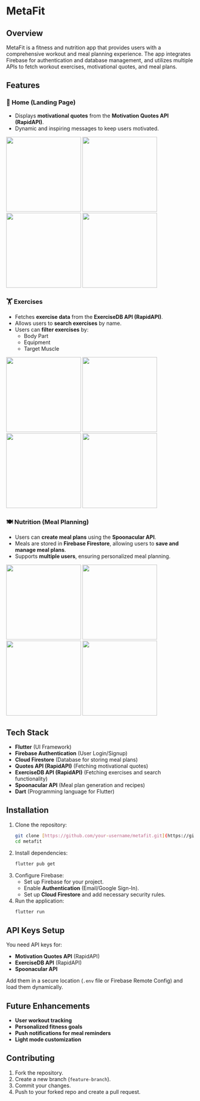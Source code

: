 # MetaFit

## Overview
MetaFit is a fitness and nutrition app that provides users with a comprehensive workout and meal planning experience. The app integrates Firebase for authentication and database management, and utilizes multiple APIs to fetch workout exercises, motivational quotes, and meal plans.

## Features
### 🌟 Home (Landing Page)
- Displays **motivational quotes** from the **Motivation Quotes API (RapidAPI)**.
- Dynamic and inspiring messages to keep users motivated.

<img src="https://github.com/user-attachments/assets/70a2588f-165f-4b8e-b628-db0b8430b048" width="200">
<img src="https://github.com/user-attachments/assets/bac9b10c-6fc5-476e-a0ad-fa0534413494" width="200">
<img src="https://github.com/user-attachments/assets/925fc52d-d1e6-401d-93be-2d84b26c8a56" width="200">
<img src="https://github.com/user-attachments/assets/f73bbbee-9c61-40bd-882c-4db27658bd64" width="200">

### 🏋️ Exercises
- Fetches **exercise data** from the **ExerciseDB API (RapidAPI)**.
- Allows users to **search exercises** by name.
- Users can **filter exercises** by:
  - Body Part
  - Equipment
  - Target Muscle

<img src="https://github.com/user-attachments/assets/9b7c11e9-a588-42ad-9694-ff4960afd3fa" width="200">
<img src="https://github.com/user-attachments/assets/cd73f7a1-10d3-4df7-8b04-fc3350b21a2e" width="200">
<img src="https://github.com/user-attachments/assets/62b15015-e6b9-490f-a51c-de3cc1686d88" width="200">
<img src="https://github.com/user-attachments/assets/5614677f-929d-407f-b268-c1945b7dd73a" width="200">


### 🍽️ Nutrition (Meal Planning)
- Users can **create meal plans** using the **Spoonacular API**.
- Meals are stored in **Firebase Firestore**, allowing users to **save and manage meal plans**.
- Supports **multiple users**, ensuring personalized meal planning.

<img src="https://github.com/user-attachments/assets/357ad820-e5c5-45d9-9903-3f579ac329e0" width="200">
<img src="https://github.com/user-attachments/assets/94ec4c16-8167-4025-aa4d-9259b69cb98b" width="200">
<img src="https://github.com/user-attachments/assets/c50da7ff-c418-4a16-8090-c9a1a9b1d559" width="200">
<img src="https://github.com/user-attachments/assets/57d77b1e-6e26-4672-8842-715e2a78ab0b" width="200">


## Tech Stack
- **Flutter** (UI Framework)
- **Firebase Authentication** (User Login/Signup)
- **Cloud Firestore** (Database for storing meal plans)
- **Quotes API (RapidAPI)** (Fetching motivational quotes)
- **ExerciseDB API (RapidAPI)** (Fetching exercises and search functionality)
- **Spoonacular API** (Meal plan generation and recipes)
- **Dart** (Programming language for Flutter)

## Installation
1. Clone the repository:
   ```sh
   git clone [https://github.com/your-username/metafit.git](https://github.com/Manvi1718/Meta-Fit)
   cd metafit
   ```
2. Install dependencies:
   ```sh
   flutter pub get
   ```
3. Configure Firebase:
   - Set up Firebase for your project.
   - Enable **Authentication** (Email/Google Sign-In).
   - Set up **Cloud Firestore** and add necessary security rules.
4. Run the application:
   ```sh
   flutter run
   ```

## API Keys Setup
You need API keys for:
- **Motivation Quotes API** (RapidAPI)
- **ExerciseDB API** (RapidAPI)
- **Spoonacular API**

Add them in a secure location (`.env` file or Firebase Remote Config) and load them dynamically.

## Future Enhancements
- **User workout tracking**
- **Personalized fitness goals**
- **Push notifications for meal reminders**
- **Light mode customization**

## Contributing
1. Fork the repository.
2. Create a new branch (`feature-branch`).
3. Commit your changes.
4. Push to your forked repo and create a pull request.


